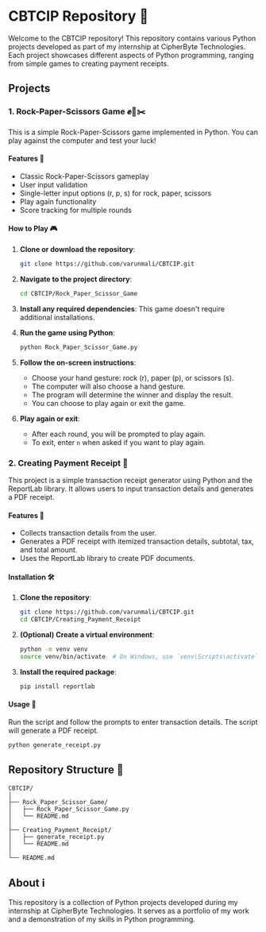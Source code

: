 # CBTCIP Repository 🚀

Welcome to the CBTCIP repository! This repository contains various Python projects developed as part of my internship at CipherByte Technologies. Each project showcases different aspects of Python programming, ranging from simple games to creating payment receipts.

## Projects

### 1. Rock-Paper-Scissors Game ✊📄✂️

This is a simple Rock-Paper-Scissors game implemented in Python. You can play against the computer and test your luck!

#### Features 🌟

- Classic Rock-Paper-Scissors gameplay
- User input validation
- Single-letter input options (r, p, s) for rock, paper, scissors
- Play again functionality
- Score tracking for multiple rounds

#### How to Play 🎮

1. **Clone or download the repository**:
    ```bash
    git clone https://github.com/varunmali/CBTCIP.git
    ```

2. **Navigate to the project directory**:
    ```bash
    cd CBTCIP/Rock_Paper_Scissor_Game
    ```

3. **Install any required dependencies**:
    This game doesn't require additional installations.

4. **Run the game using Python**:
    ```bash
    python Rock_Paper_Scissor_Game.py
    ```

5. **Follow the on-screen instructions**:
    - Choose your hand gesture: rock (r), paper (p), or scissors (s).
    - The computer will also choose a hand gesture.
    - The program will determine the winner and display the result.
    - You can choose to play again or exit the game.

6. **Play again or exit**:
    - After each round, you will be prompted to play again.
    - To exit, enter `n` when asked if you want to play again.

### 2. Creating Payment Receipt 🧾

This project is a simple transaction receipt generator using Python and the ReportLab library. It allows users to input transaction details and generates a PDF receipt.

#### Features 🌟

- Collects transaction details from the user.
- Generates a PDF receipt with itemized transaction details, subtotal, tax, and total amount.
- Uses the ReportLab library to create PDF documents.

#### Installation 🛠️

1. **Clone the repository**:
    ```bash
    git clone https://github.com/varunmali/CBTCIP.git
    cd CBTCIP/Creating_Payment_Receipt
    ```

2. **(Optional) Create a virtual environment**:
    ```bash
    python -m venv venv
    source venv/bin/activate  # On Windows, use `venv\Scripts\activate`
    ```

3. **Install the required package**:
    ```bash
    pip install reportlab
    ```

#### Usage 📄

Run the script and follow the prompts to enter transaction details. The script will generate a PDF receipt.

```bash
python generate_receipt.py
```

## Repository Structure 📁

```
CBTCIP/
│
├── Rock_Paper_Scissor_Game/
│   ├── Rock_Paper_Scissor_Game.py
│   └── README.md
│
├── Creating_Payment_Receipt/
│   ├── generate_receipt.py
│   └── README.md
│
└── README.md
```

## About ℹ️

This repository is a collection of Python projects developed during my internship at CipherByte Technologies. It serves as a portfolio of my work and a demonstration of my skills in Python programming.
